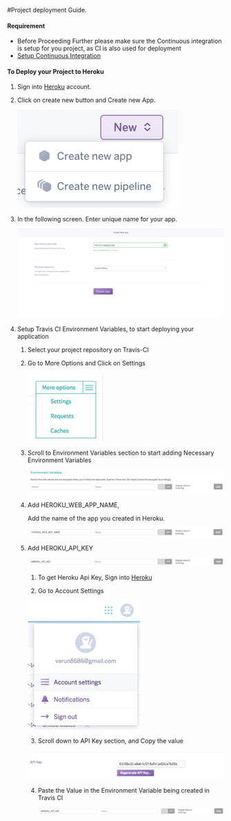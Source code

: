 
#Project deployment Guide.

#### Requirement

- Before Proceeding Further please make sure the Continuous integration is setup for you project, as CI is also used for deployment
- [Setup Continuous Integration](docs/CI.md)

#### To Deploy your Project to Heroku

1. Sign into [Heroku](https://dashboard.heroku.com/) account.

2. Click on create new button and Create new App.

    ![](images/heroku_new_app.png)

3. In the following screen. Enter unique name for your app.

    ![](images/heroku_create_app.png)
    
4. Setup Travis CI Environment Variables, to start deploying your application

    1. Select your project repository on Travis-CI
    
    2. Go to More Options and Click on Settings
    
        ![](images/travis_ci_settings.png)
        
    3. Scroll to Environment Variables section to start adding Necessary Environment Variables
        
        ![](images/travis_ci_env_variables.png)    
        
    4. Add HEROKU_WEB_APP_NAME,
    
        Add the name of the app you created in Heroku.
        
        ![](images/travis_ci_heroku_web_app_name.png)
        
    4. Add HEROKU_API_KEY
        
        ![](images/travis_ci_heroku_api_key.png)
       
       1. To get Heroku Api Key, Sign into  [Heroku](https://dashboard.heroku.com/)
        
       2. Go to Account Settings
       
        ![](images/heroku_account_settings.png)
        
       3. Scroll down to API Key section, and Copy the value
       
        ![](images/heroku_account_api_key.png)
        
       4. Paste the Value in the Environment Variable being created in Travis CI
       
          ![](images/travis_ci_heroku_api_key.png)
        

       
       
             
